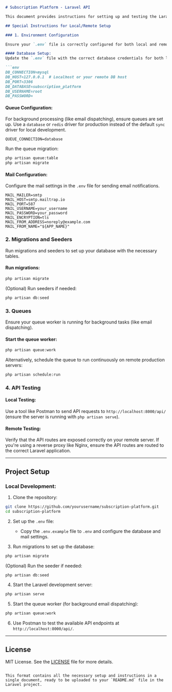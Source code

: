 
```markdown
# Subscription Platform - Laravel API

This document provides instructions for setting up and testing the Laravel API for your subscription platform.

## Special Instructions for Local/Remote Setup

### 1. Environment Configuration

Ensure your `.env` file is correctly configured for both local and remote environments.

#### Database Setup:
Update the `.env` file with the correct database credentials for both local and remote databases.

```env
DB_CONNECTION=mysql
DB_HOST=127.0.0.1  # Localhost or your remote DB host
DB_PORT=3306
DB_DATABASE=subscription_platform
DB_USERNAME=root
DB_PASSWORD=
```

#### Queue Configuration:
For background processing (like email dispatching), ensure queues are set up. Use a `database` or `redis` driver for production instead of the default `sync` driver for local development.

```env
QUEUE_CONNECTION=database
```

Run the queue migration:

```bash
php artisan queue:table
php artisan migrate
```

#### Mail Configuration:
Configure the mail settings in the `.env` file for sending email notifications.

```env
MAIL_MAILER=smtp
MAIL_HOST=smtp.mailtrap.io
MAIL_PORT=587
MAIL_USERNAME=your_username
MAIL_PASSWORD=your_password
MAIL_ENCRYPTION=tls
MAIL_FROM_ADDRESS=noreply@example.com
MAIL_FROM_NAME="${APP_NAME}"
```

### 2. Migrations and Seeders

Run migrations and seeders to set up your database with the necessary tables.

#### Run migrations:

```bash
php artisan migrate
```

(Optional) Run seeders if needed:

```bash
php artisan db:seed
```

### 3. Queues

Ensure your queue worker is running for background tasks (like email dispatching).

#### Start the queue worker:

```bash
php artisan queue:work
```

Alternatively, schedule the queue to run continuously on remote production servers:

```bash
php artisan schedule:run
```

### 4. API Testing

#### Local Testing:
Use a tool like Postman to send API requests to `http://localhost:8000/api/` (ensure the server is running with `php artisan serve`).

#### Remote Testing:
Verify that the API routes are exposed correctly on your remote server. If you're using a reverse proxy like Nginx, ensure the API routes are routed to the correct Laravel application.

---

## Project Setup

### Local Development:

1. Clone the repository:

```bash
git clone https://github.com/yourusername/subscription-platform.git
cd subscription-platform
```

2. Set up the `.env` file:
   - Copy the `.env.example` file to `.env` and configure the database and mail settings.

3. Run migrations to set up the database:

```bash
php artisan migrate
```

(Optional) Run the seeder if needed:

```bash
php artisan db:seed
```

4. Start the Laravel development server:

```bash
php artisan serve
```

5. Start the queue worker (for background email dispatching):

```bash
php artisan queue:work
```

6. Use Postman to test the available API endpoints at `http://localhost:8000/api/`.

---

## License
MIT License. See the [LICENSE](LICENSE) file for more details.
```

This format contains all the necessary setup and instructions in a single document, ready to be uploaded to your `README.md` file in the Laravel project.
